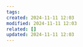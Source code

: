 ```yaml
---
tags: 
created: 2024-11-11 12:03
modified: 2024-11-11 12:03
related: []
updated: 2024-11-11 12:03
---
```


